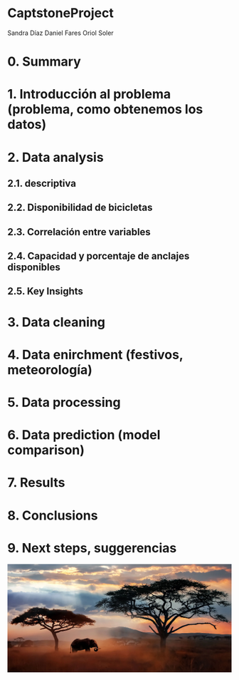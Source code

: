 # CaptstoneProject

Sandra Díaz
Daniel Fares
Oriol Soler

# 0. Summary

# 1. Introducción al problema (problema, como obtenemos los datos)

# 2. Data analysis 
## 2.1. descriptiva
## 2.2. Disponibilidad de bicicletas
## 2.3. Correlación entre variables
## 2.4. Capacidad y porcentaje de anclajes disponibles
## 2.5. Key Insights

# 3. Data cleaning

# 4. Data enirchment (festivos, meteorología)

# 5. Data processing

# 6. Data prediction (model comparison)

# 7. Results

# 8. Conclusions

# 9. Next steps, suggerencias

![prueba insertar imagen](./img/img_prueba.jpeg)